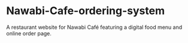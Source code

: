 # Nawabi-Cafe-ordering-system
A restaurant website for Nawabi Café featuring a digital food menu and online order page.

